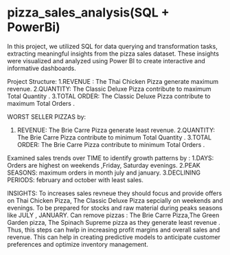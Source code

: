 # pizza_sales_analysis(SQL + PowerBi)
In this project, we utilized SQL for data querying and transformation tasks, extracting meaningful insights from the pizza sales dataset.
These insights were visualized and analyzed using Power BI to create interactive and informative dashboards.

Project Structure:
1.REVENUE :  The Thai Chicken Pizza generate maximum revenue.
2.QUANTITY: The Classic Deluxe Pizza contribute to maximum Total Quantity .
3.TOTAL ORDER: The Classic Deluxe Pizza contribute to maximum Total  Orders .

WORST SELLER PIZZAS by:
1. REVENUE:  The Brie Carre Pizza generate least revenue.
2.QUANTITY: The Brie Carre Pizza contribute to minimum Total Quantity .
3.TOTAL ORDER: The Brie Carre Pizza  contribute to minimum Total  Orders .

Examined sales trends over TIME to identify growth patterns by :
1.DAYS:  Orders are highest on weekends ,Friday, Saturday evenings.
2.PEAK SEASONS: maximum orders in month july and january.
3.DECLINING PERIODS: february and october with least sales.


INSIGHTS:
To increases sales revneue they should focus and provide offers on Thai Chicken Pizza, The Classic Deluxe Pizza sepcially on weekends and evenings.
To be prepared for stocks and raw material during peaks seasons like JULY , JANUARY.
Can remove pizzas : The Brie Carre Pizza,The Green Garden pizza, The Spinach Supreme pizza as they generate least revenue . 
Thus, this steps can hwlp in increasing profit margins and overall sales and revenue.
This can help in creating predictive models to anticipate customer preferences and optimize inventory management.
